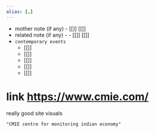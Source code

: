 ```yaml
---
alias: [,]
---
```

- mother note (if any)
		- [[]] [[]]
- related note (if any) -
		- [[]] [[]]
- `contemporary events`
	- [[]]
	- [[]]
	- [[]]
	- [[]]
	- [[]]

# link https://www.cmie.com/
really good site visuals

```query
"CMIE centre for monitoring indian economy"
```